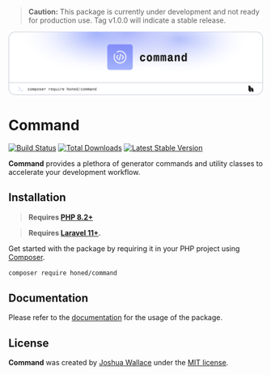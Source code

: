> **Caution:** This package is currently under development and not ready for production use. Tag v1.0.0 will indicate a stable release.

<a href="https://honed.dev/command">
    <picture>
        <source media="(prefers-color-scheme: dark)" srcset="art/header-dark.png">
        <img alt="" src="art/header-light.png">
    </picture>
</a>

# Command

<p>
    <a href="https://github.com/honedlabs/command/actions"><img src="https://github.com/honedlabs/command/actions/workflows/tests.yml/badge.svg" alt="Build Status"></a>
    <a href="https://packagist.org/packages/honed/command"><img src="https://img.shields.io/packagist/dt/honed/command" alt="Total Downloads"></a>
    <a href="https://packagist.org/packages/honed/command"><img src="https://img.shields.io/packagist/v/honed/command" alt="Latest Stable Version"></a>
</p>

**Command** provides a plethora of generator commands and utility classes to accelerate your development workflow.

## Installation

> **Requires [PHP 8.2+](https://php.net/releases/)**

> **Requires [Laravel 11+](https://laravel.com/docs/releases).**

Get started with the package by requiring it in your PHP project using [Composer](https://getcomposer.org/).

```bash
composer require honed/command
```

## Documentation

Please refer to the [documentation](https://honed.dev/command) for the usage of the package.

## License

**Command** was created by [Joshua Wallace](https://joshua-wallace.com) under the [MIT license](https://opensource.org/licenses/MIT).